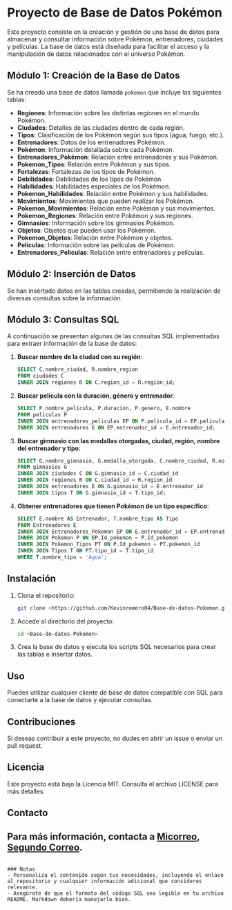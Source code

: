 

# Proyecto de Base de Datos Pokémon

Este proyecto consiste en la creación y gestión de una base de datos para almacenar y consultar información sobre Pokémon, entrenadores, ciudades y películas. La base de datos está diseñada para facilitar el acceso y la manipulación de datos relacionados con el universo Pokémon.

## Módulo 1: Creación de la Base de Datos

Se ha creado una base de datos llamada `pokemon` que incluye las siguientes tablas:

- **Regiones**: Información sobre las distintas regiones en el mundo Pokémon.
- **Ciudades**: Detalles de las ciudades dentro de cada región.
- **Tipos**: Clasificación de los Pokémon según sus tipos (agua, fuego, etc.).
- **Entrenadores**: Datos de los entrenadores Pokémon.
- **Pokémon**: Información detallada sobre cada Pokémon.
- **Entrenadores_Pokémon**: Relación entre entrenadores y sus Pokémon.
- **Pokemon_Tipos**: Relación entre Pokémon y sus tipos.
- **Fortalezas**: Fortalezas de los tipos de Pokémon.
- **Debilidades**: Debilidades de los tipos de Pokémon.
- **Habilidades**: Habilidades especiales de los Pokémon.
- **Pokemon_Habilidades**: Relación entre Pokémon y sus habilidades.
- **Movimientos**: Movimientos que pueden realizar los Pokémon.
- **Pokemon_Movimientos**: Relación entre Pokémon y sus movimientos.
- **Pokemon_Regiones**: Relación entre Pokémon y sus regiones.
- **Gimnasios**: Información sobre los gimnasios Pokémon.
- **Objetos**: Objetos que pueden usar los Pokémon.
- **Pokemon_Objetos**: Relación entre Pokémon y objetos.
- **Películas**: Información sobre las películas de Pokémon.
- **Entrenadores_Peliculas**: Relación entre entrenadores y películas.

## Módulo 2: Inserción de Datos

Se han insertado datos en las tablas creadas, permitiendo la realización de diversas consultas sobre la información.

## Módulo 3: Consultas SQL

A continuación se presentan algunas de las consultas SQL implementadas para extraer información de la base de datos:

1. **Buscar nombre de la ciudad con su región**:
   ```sql
   SELECT C.nombre_ciudad, R.nombre_region
   FROM ciudades C
   INNER JOIN regiones R ON C.region_id = R.region_id;

2. **Buscar película con la duración, género y entrenador**:
    ```sql
    SELECT P.nombre_pelicula, P.duracion, P.genero, E.nombre
    FROM peliculas P
    INNER JOIN entrenadores_peliculas EP ON P.pelicula_id = EP.pelicula_id
    INNER JOIN entrenadores E ON EP.entrenador_id = E.entrenador_id;

3. **Buscar gimnasio con las medallas otorgadas, ciudad, región, nombre del entrenador y tipo**:
    ```sql
    SELECT G.nombre_gimnasio, G.medalla_otorgada, C.nombre_ciudad, R.nombre_region, E.nombre, T.nombre_tipo
    FROM gimnasios G
    INNER JOIN ciudades C ON G.gimnasio_id = C.ciudad_id
    INNER JOIN regiones R ON C.ciudad_id = R.region_id
    INNER JOIN entrenadores E ON G.gimnasio_id = E.entrenador_id
    INNER JOIN tipos T ON G.gimnasio_id = T.tipo_id;

4. **Obtener entrenadores que tienen Pokémon de un tipo específico**:
    ```sql
    SELECT E.nombre AS Entrenador, T.nombre_tipo AS Tipo
    FROM Entrenadores E
    INNER JOIN Entrenadores_Pokemon EP ON E.entrenador_id = EP.entrenador_id
    INNER JOIN Pokemon P ON EP.Id_pokemon = P.Id_pokemon
    INNER JOIN Pokemon_Tipos PT ON P.Id_pokemon = PT.pokemon_id
    INNER JOIN Tipos T ON PT.tipo_id = T.tipo_id
    WHERE T.nombre_tipo = 'Agua';


## Instalación

1. Clona el repositorio:
   ```bash
   git clone <https://github.com/Kevinromero04/Base-de-datos-Pokemon.git>
   ```
2. Accede al directorio del proyecto:
   ```bash
   cd <Base-de-datos-Pokemon>
   ```
3. Crea la base de datos y ejecuta los scripts SQL necesarios para crear las tablas e insertar datos.

## Uso

Puedes utilizar cualquier cliente de base de datos compatible con SQL para conectarte a la base de datos y ejecutar consultas.

## Contribuciones

Si deseas contribuir a este proyecto, no dudes en abrir un issue o enviar un pull request.

## Licencia

Este proyecto está bajo la Licencia MIT. Consulta el archivo LICENSE para más detalles.
## Contacto

Para más información, contacta a [Micorreo](kevinromerorincon7@gmail.com), 
[Segundo Correo](santiagopinzoncruz@gmail.com).
---
```

### Notas
- Personaliza el contenido según tus necesidades, incluyendo el enlace al repositorio y cualquier información adicional que consideres relevante.
- Asegúrate de que el formato del código SQL sea legible en tu archivo README. Markdown debería manejarlo bien.


